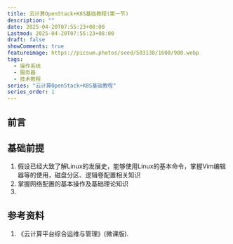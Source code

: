 ```yaml
---
title: 云计算OpenStack+K8S基础教程(第一节)
description: ""
date: 2025-04-20T07:55:23+08:00
Lastmod: 2025-04-20T07:55:23+08:00
draft: false
showComments: true
featureimage: https://picsum.photos/seed/503130/1600/900.webp
tags:
  - 操作系统
  - 服务器
  - 技术教程
series: "云计算OpenStack+K8S基础教程"
series_order: 1
---
```


## 前言

## 基础前提

1. 假设已经大致了解Linux的发展史，能够使用Linux的基本命令，掌握Vim编辑器等的使用，磁盘分区、逻辑卷配置相关知识
2. 掌握网络配置的基本操作及基础理论知识
3. 

## 参考资料

1. 《云计算平台综合运维与管理》(微课版).
